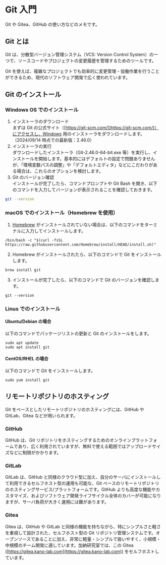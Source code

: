 # Git 入門

Git や Gitea、GitHub の使い方などのメモです。

## Git とは

Git は、分散型バージョン管理システム（VCS: Version Control System）の一つで、ソースコードやプロジェクトの変更履歴を管理するためのツールです。

Git を使えば、複雑なプロジェクトでも効率的に変更管理・協働作業を行うことができるため、現代のソフトウェア開発で広く使われています。

## Git のインストール

### Windows OS でのインストール

1. インストーラのダウンロード  
   まずは Git の公式サイト（[https://git-scm.com/](https://git-scm.com/)）にアクセスし、Windows 用のインストーラをダウンロードします。  
   （2024/09/14 時点での最新版：2.46.0）
2. インストーラの実行  
   ダウンロードしたインストーラ（Git-2.46.0-64-bit.exe 等）を実行し、インストールを開始します。基本的にはデフォルトの設定で問題ありませんが、「環境変数パスの調整」や「デフォルトエディタ」などにこだわりがある場合は、これらのオプションを検討します。
3. Git のバージョン確認  
   インストールが完了したら、コマンドプロンプトや Git Bash を開き、以下のコマンドを入力してバージョンが表示されることを確認しておきます。

```bash title="Git のバージョン確認コマンド"
git --version
```

### macOS でのインストール（Homebrew を使用）

1. [Homebrew](https://brew.sh/ja/) がインストールされていない場合は、以下のコマンドをターミナルに入力してインストールします。

```
/bin/bash -c "$(curl -fsSL https://raw.githubusercontent.com/Homebrew/install/HEAD/install.sh)"
```

2. Homebrew がインストールされたら、以下のコマンドで Git をインストールします。

```
brew install git
```

3. インストールが完了したら、以下のコマンドで Git のバージョンを確認します。

```
git --version
```

### Linus でのインストール

#### Ubuntu/Debian の場合

以下のコマンドでパッケージリストの更新と Git のインストールをします。

```
sudo apt update
sudo apt install git
```

#### CentOS/RHEL の場合

以下のコマンドで Git をインストールします。

```
sudo yum install git
```

## リモートリポジトリのホスティング

Git をベースとしたリモートリポジトリのホスティングには、GitHub や GitLab、Gitea などが用いられます。

### GitHub

GitHub は、Git リポジトリをホスティングするためのオンラインプラットフォームであり、広く利用されていますが、無料で使える範囲ではアップロードサイズなどに制限がかかります。

### GitLab

GitLab は、GitHub と同様のクラウド型に加え、自分のサーバにインストールして利用できるセルフホスト型の運用も可能な、Git ベースのリモートリポジトリのホスティングサービス/プラットフォームです。GitHub よりも高度な機能やカスタマイズ、およびソフトウェア開発ライフサイクル全体のカバーが可能になりますが、サーバ負荷が大きく運用には難があります。

### Gitea

Gitea は、GitHub や GitLab と同様の機能を持ちながら、特にシンプルさと軽さを重視して設計された、セルフホスト型の Git リポジトリ管理システムです。オープンソースであることに加え、非常に軽量・シンプルで扱いやすく、小規模・中規模のチーム開発に適しています。加納研究室では、この Gitea ([https://gitea.kano-lab.com](https://gitea.kano-lab.com)) をセルフホストしています。
